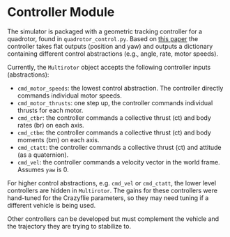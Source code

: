 # Controller Module

The simulator is packaged with a geometric tracking controller for a quadrotor, found in `quadrotor_control.py`. Based on [this paper](https://mathweb.ucsd.edu/~mleok/pdf/LeLeMc2010_quadrotor.pdf) the controller takes flat outputs (position and yaw) and outputs a dictionary containing different control abstractions (e.g., angle, rate, motor speeds).

Currently, the `Multirotor` object accepts the following controller inputs (abstractions): 
- `cmd_motor_speeds`: the lowest control abstraction. The controller directly commands individual motor speeds.
- `cmd_motor_thrusts`: one step up, the controller commands individual thrusts for each motor.
- `cmd_ctbr`: the controller commands a collective thrust (ct) and body rates (br) on each axis. 
- `cmd_ctbm`: the controller commands a collective thrust (ct) and body moments (bm) on each axis.
- `cmd_ctatt`: the controller commands a collective thrust (ct) and attitude (as a quaternion). 
- `cmd_vel`: the controller commands a velocity vector in the world frame. Assumes `yaw` is 0.

For higher control abstractions, e.g. `cmd_vel` or `cmd_ctatt`, the lower level controllers are hidden in `Multirotor`. The gains for these controllers were hand-tuned for the Crazyflie parameters, so they may need tuning if a different vehicle is being used. 

Other controllers can be developed but must complement the vehicle and the trajectory they are trying to stabilize to. 